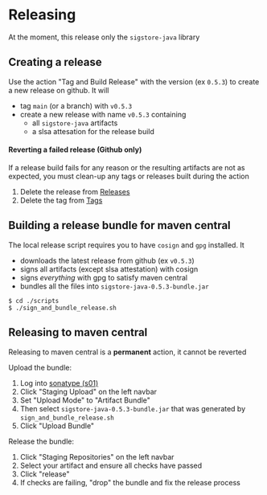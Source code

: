 # Releasing

At the moment, this release only the `sigstore-java` library

## Creating a release
Use the action "Tag and Build Release" with the version (ex `0.5.3`) to create a new release on github. It will
- tag `main` (or a branch) with `v0.5.3`
- create a new release with name `v0.5.3` containing
  - all `sigstore-java` artifacts
  - a slsa attesation for the release build

#### Reverting a failed release (Github only)
If a release build fails for any reason or the resulting artifacts are not as expected, you must clean-up
any tags or releases built during the action
1. Delete the release from [Releases](https://github.com/sigstore/sigstore-java/releases)
2. Delete the tag from [Tags](https://github.com/sigstore/sigstore-java/tags)

## Building a release bundle for maven central

The local release script requires you to have `cosign` and `gpg` installed. It
- downloads the latest release from github (ex `v0.5.3`)
- signs all artifacts (except slsa attestation) with cosign
- signs *everything* with gpg to satisfy maven central
- bundles all the files into `sigstore-java-0.5.3-bundle.jar`

```
$ cd ./scripts
$ ./sign_and_bundle_release.sh
```

## Releasing to maven central

Releasing to maven central is a **permanent** action, it cannot be reverted

Upload the bundle:
1. Log into [sonatype (s01)](https://s01.oss.sonatype.org)
2. Click "Staging Upload" on the left navbar
3. Set "Upload Mode" to "Artifact Bundle"
4. Then select `sigstore-java-0.5.3-bundle.jar` that was generated by `sign_and_bundle_release.sh`
5. Click "Upload Bundle"

Release the bundle:
1. Click "Staging Repositories" on the left navbar
2. Select your artifact and ensure all checks have passed
3. Click "release"
4. If checks are failing, "drop" the bundle and fix the release process
